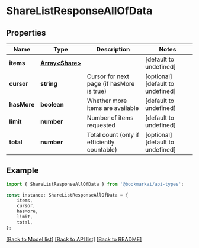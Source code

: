 # ShareListResponseAllOfData


## Properties

Name | Type | Description | Notes
------------ | ------------- | ------------- | -------------
**items** | [**Array&lt;Share&gt;**](Share.md) |  | [default to undefined]
**cursor** | **string** | Cursor for next page (if hasMore is true) | [optional] [default to undefined]
**hasMore** | **boolean** | Whether more items are available | [default to undefined]
**limit** | **number** | Number of items requested | [default to undefined]
**total** | **number** | Total count (only if efficiently countable) | [optional] [default to undefined]

## Example

```typescript
import { ShareListResponseAllOfData } from '@bookmarkai/api-types';

const instance: ShareListResponseAllOfData = {
    items,
    cursor,
    hasMore,
    limit,
    total,
};
```

[[Back to Model list]](../README.md#documentation-for-models) [[Back to API list]](../README.md#documentation-for-api-endpoints) [[Back to README]](../README.md)
